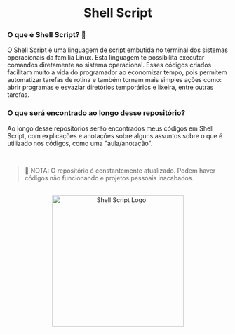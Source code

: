 <h1 align="center"> Shell Script </h1>

<h3> O que é Shell Script? 🐚 </h3>
<p> O Shell Script é uma linguagem de script embutida no terminal dos sistemas operacionais da família Linux. Esta linguagem te possibilita executar comandos diretamente ao sistema operacional. Esses códigos criados facilitam muito a vida do programador ao economizar tempo, pois permitem automatizar tarefas de rotina e também tornam mais simples ações como: abrir programas e esvaziar diretórios temporários e lixeira, entre outras tarefas. </p>

<h3> O que será encontrado ao longo desse repositório? </h3>
<p> Ao longo desse repositórios serão encontrados meus códigos em Shell Script, com explicações e anotações sobre alguns assuntos sobre o que é utilizado nos códigos, como uma "aula/anotação". </p>

<br>

>🛑 NOTA: O repositório é constantemente atualizado. Podem haver códigos não funcionando e projetos pessoais inacabados.

<br>

<div align="center">   
<img height="300em" alt="Shell Script Logo" src="https://upload.wikimedia.org/wikipedia/commons/thumb/8/82/Gnu-bash-logo.svg/2560px-Gnu-bash-logo.svg.png"/>
</div>
